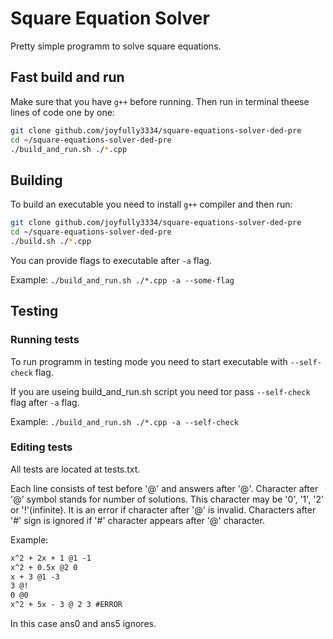 # Square Equation Solver

Pretty simple programm to solve square equations.

## Fast build and run

Make sure that you have `g++` before running.
Then run in terminal theese lines of code one by one:

```bash
git clone github.com/joyfully3334/square-equations-solver-ded-pre
cd ~/square-equations-solver-ded-pre
./build_and_run.sh ./*.cpp
```

## Building

To build an executable you need to install `g++` compiler and then run:

```bash
git clone github.com/joyfully3334/square-equations-solver-ded-pre
cd ~/square-equations-solver-ded-pre
./build.sh ./*.cpp
```

You can provide flags to executable after `-a` flag.

Example: `./build_and_run.sh ./*.cpp -a --some-flag`

## Testing

### Running tests

To run programm in testing mode you need to
start executable with `--self-check` flag.

If you are useing build_and_run.sh script you need
tor pass `--self-check` flag after `-a` flag.

Example: `./build_and_run.sh ./*.cpp -a --self-check`

### Editing tests

All tests are located at tests.txt.

Each line consists of test before '@' and answers after '@'.
Character after '@' symbol stands for number of solutions.
This character may be '0', '1', '2' or '!'(infinite).
It is an error if character after '@' is invalid.
Characters after '#' sign is ignored if '#' character
appears after '@' character.

Example:

```txt
x^2 + 2x + 1 @1 -1
x^2 + 0.5x @2 0
x + 3 @1 -3
3 @!
0 @0
x^2 + 5x - 3 @ 2 3 #ERROR
```

In this case ans0 and ans5 ignores.
